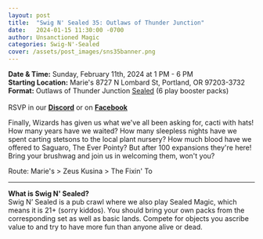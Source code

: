 ```yaml
---
layout: post
title:  "Swig N' Sealed 35: Outlaws of Thunder Junction"
date:   2024-01-15 11:30:00 -0700
author: Unsanctioned Magic
categories: Swig-N'-Sealed
cover: /assets/post_images/sns35banner.png
---
```


<b>Date & Time:</b> Sunday, February 11th, 2024 at 1 PM - 6 PM<br>
<b>Starting Location:</b> Marie's 8727 N Lombard St, Portland, OR 97203-3732<br>
<b>Format:</b> Outlaws of Thunder Junction <a href="https://magic.wizards.com/en/game-info/gameplay/formats/sealed-deck">Sealed</a> (6 play booster packs)<br>
<br>
RSVP in our <a href="https://discord.gg/N7Vne8He2t" target="_blank"><b>Discord</b></a> or on <a href="https://www.facebook.com/events/7578678732178529" target="_blank"><b>Facebook</b></a>

Finally, Wizards has given us what we've all been asking for, cacti with hats! How many years have we waited? How many sleepless nights have we spent carting stetsons to the local plant nursery? How much blood have we offered to Saguaro, The Ever Pointy? But after 100 expansions they're here! Bring your brushwag and join us in welcoming them, won't you?

Route: Marie's > Zeus Kusina > The Fixin' To

<hr>

<b>What is Swig N' Sealed?</b><br> 
Swig N’ Sealed is a pub crawl where we also play Sealed Magic, which means it is 21+ (sorry kiddos). You should bring your own packs from the corresponding set as well as basic lands. Compete for objects you ascribe value to and try to have more fun than anyone alive or dead.